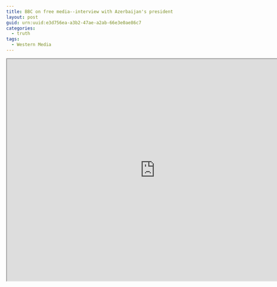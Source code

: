 ```yaml
---
title: BBC on free media--interview with Azerbaijan's president
layout: post
guid: urn:uuid:e3d756ea-a3b2-47ae-a2ab-66e3e0ae86c7
categories:
  - truth
tags:
  - Western Media 
---
```




<iframe allowfullscreen="allowfullscreen" src="https://drive.google.com/file/d/1NAWi5XRUiNzqDeZEAB7RtB-0YLdWCqI5/preview"  width="800" height="600" ></iframe>
